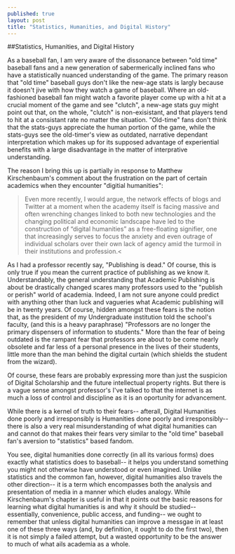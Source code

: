 ```yaml
---
published: true
layout: post
title: "Statistics, Humanities, and Digital History"
---
```


##Statistics, Humanities, and Digital History

As a baseball fan, I am very aware of the dissonance between "old time" baseball fans and a new generation of sabermerically inclined fans who have a statistically nuanced understanding of the game. The primary reason that "old time" baseball guys don't like the new-age stats is largly because it doesn't jive with how they watch a game of baseball. Where an old-fashioned baseball fan might watch a favorite player come up with a hit at a crucial moment of the game and see "clutch", a new-age stats guy might point out that, on the whole, "clutch" is non-exisistant, and that players tend to hit at a consistant rate no matter the situation. "Old-time" fans don't think that the stats-guys appreciate the human portion of the game, while the stats-guys see the old-timer's view as outdated, narrative dependant interpretation which makes up for its supposed advantage of experiential benefits  with a large disadvantage in the matter of interprative understanding. 

The reason I bring this up is partially in response to Matthew Kirschenbaum's comment about the frustration on the part of certain academics when they encounter "digitial humanities":

>Even more recently, I would argue, the network effects of blogs and Twitter at a moment when the academy itself is facing massive and often wrenching changes linked to both new technologies and the changing political and economic landscape have led to the construction of “digital humanities” as a free-floating signifier, one that increasingly serves to focus the anxiety and even outrage of individual scholars over their own lack of agency amid the turmoil in their institutions and profession.<

As I had a professor recently say, "Publishing is dead."  Of course, this is only true if you mean the current practice of publishing as we know it. Understandably, the general understanding that Academic Publishing is about be drastically changed scares many professors used to the "publish or perish" world of academia. Indeed, I am not sure anyone could predict with anything other than luck and vagueries what Academic publishing will be in twenty years. Of course, hidden amongst these fears is the notion that, as the president of my Undergraduate institution told the school's faculty, (and this is a heavy paraphrase) "Professors are no longer the primary dispensers of information to students." More than the fear of being outdated is the rampant fear that professors are about to be come nearly obsolete and far less of a personal presence in the lives of their students, little more than the man behind the digital curtain (which shields the student from the wizard). 

Of course, these fears are probably expressing more than just the suspicion of Digital Scholarship and the future intellectual property rights. But there is a vague sense amongst professor's I've talked to that the internet is as much a loss of control and discipline as it is an oportunity for advancement. 

While there is a kernel of truth to their fears-- afterall, Digital Humanities done poorly and irresponsibly is Humanities done poorly and irresponsibly-- there is also a very real misunderstanding of what digital humanities can  and cannot do that makes their fears very similar to the "old time" baseball fan's aversion to "statistics" based fandom. 

You see, digital humanities done correctly (in all its various forms) does exactly what statistics does to baseball-- it helps you understand something you might not otherwise have understood or even imagined. Unlike statistics and the common fan, however, digital humanities also travels the other direction-- it is a term which encompasses both the analysis and presentation of media in a manner which eludes analogy. While Kirschenbaum's chapter is useful in that it 
points out the basic reasons for learning what digital humanities is and why it should be studied-- essentially, convenience, public access, and funding-- we ought to remember that unless digital humanities can improve a messgae in at least one of these three ways (and, by definition, it ought to do the first two), then it is not simply a failed attempt, but a wasted opportunity to be the answer to much of what ails academia as a whole.